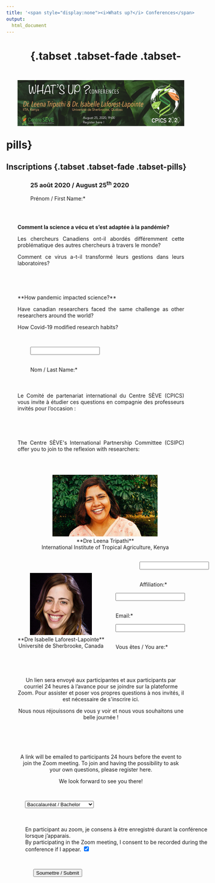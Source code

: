 ```yaml
---
title: '<span style="display:none"><i>Whats up?</i> Conferences</span>'
output:
  html_document
---
```


<head>

<meta charset="utf-8">

<meta name="viewport" content="width=device-width, initial-scale=1">
<link rel="stylesheet" href="./form.css">
<link rel="stylesheet" href="./column_text_style.css">

</head>
<style>
.main-container {
  max-width: 1400px;
  margin-left: auto;
  margin-right: auto;
}

figure {
  padding: 4px;
  margin: auto;
}

figcaption {
  font-style: italic;
  padding: 2px;
  text-align: center;
}
div.figure p + p {
  display: table-caption;
}
.column {
  float: left;
  padding: 30px;
}

.left{
  width: 5%;
  padding: 0px;
}

.middle, .right  {
  width: 45%;
}

.central {
  width: 80%;
  display: block;
  margin-left: auto;
  margin-right: auto;
}

.midleft, .midright {
  float: right;
  width: 40%
}

/* Clear floats after the columns */
  .row:after {
    content: "";
    display: table;
    clear: both;
  }

.center {
  display: block;
  margin-left: auto;
  margin-right: auto;
}

</style>
<script src="https://kit.fontawesome.com/0af1a424a5.js" crossorigin="anonymous"></script>

<script type="text/javascript">
function showfield(Occupation_level){
	if(Occupation_level == 'Autre / Other') {
		document.getElementById('div1').innerHTML = '<input type="text" name="Other affiliation" style="padding: 0.75em ; border: 1px solid #e5e5e5; border-radius: 30px; margin: 0em;" />';
	}
	else {
		document.getElementById('div1').innerHTML='';
	}	
}
</script>

<div class="row">
<div class="column left" style="text-align: center">
&nbsp;
</div>

<div class="column center" style="text-align: center">

<img src="images/whats up 2020/whatsup_25aug_conferences_en.png">
  
 </div> 
</div> 


#  {.tabset .tabset-fade .tabset-pills}

<!--## Professors / Professeurs

<div class="row">
<div class="column left">
  <img src="" style="width:84%; border-bottom:5px">
<br><br>
  <img src="" style="width:84%">
</div>

<div class="column right">
  <img src="" style="padding: 0px; width:84%; border-bottom:5px">
<br><br>
  <img src="" style="padding: 0px; width:84%">
</div>

</div>-->

## Inscriptions {.tabset .tabset-fade .tabset-pills}

<div class="row">
<div class="column left" style="text-align: justify">
&nbsp;
</div>

<div class="column middle" style="text-align: justify">

**Comment la science a vécu et s’est adaptée à la pandémie?** 

Les chercheurs Canadiens ont-il abordés différemment cette problématique des autres chercheurs à travers le monde? 

Comment ce virus a-t-il transformé leurs gestions dans leurs laboratoires? 
</div>

<div class="column right" style="text-align: justify">
**How pandemic impacted science?** 

Have canadian researchers faced the same challenge as other researchers around the world? 

How Covid-19 modified research habits? 

</div>
</div>



### 25 août 2020 / August 25<sup>th</sup> 2020

<div class="row">

<div class="column left" style="text-align: center">
&nbsp;
</div>

<div class="column middle" style="text-align: justify">

Le Comité de partenariat international du Centre SÈVE (CPICS) vous invite à étudier ces questions en compagnie des professeurs invités pour l’occasion : 
</div>

<div class="column right" style="text-align: justify">
The Centre SÈVE's International Partnership Committee (CSIPC) offer you to join to the reflexion with researchers: 
</div>
</div>

<div class="column left" style="text-align: center">
&nbsp;
</div>

<div class="row">

<div class="column middle" style="display:block; margin-left: auto; margin-right: auto">
<center> <a href="https://www.iita.org/iita-staff/tripathi-leena/"><img src="images/whats up 2020/Leena.png"></a></center>
<center> **Dre Leena Tripathi**</center> 

<center> International Institute of Tropical Agriculture, Kenya </center> 
</div>

<div class="column right" style="display:block; margin-left: auto; margin-right: auto">
<center> <a href="https://isabellelaforestlapointe.wordpress.com/"><img src="images/whats up 2020/Isabelle.png"></a></center>
<center> **Dre Isabelle Laforest-Lapointe**</center> 

<center> Université de Sherbrooke, Canada</center> 
</div>
</div>

<div class="row">
<div class="column left" style="text-align: center">
&nbsp;
</div>
<div class="column middle" style="text-align: center">

Un lien sera envoyé aux participantes et aux participants par courriel 24 heures à l’avance pour se joindre sur la plateforme Zoom. Pour assister et poser vos propres questions à nos invités, il est nécessaire de s'inscrire ici.


Nous nous réjouissons de vous y voir et nous vous souhaitons une belle journée ! 

</div>

<div class="column right" style="text-align: center">

A link will be emailed to participants 24 hours before the event to join the Zoom meeting. To join and having the possibility to ask your own questions, please register here.


We look forward to see you there! 

</div>
</div>

<div rows=2 class="row" style="width: 100%; padding-left: 10%; padding-right: 10%">


<form name="CPICS_whatsup_registration" method="POST" data-netlify="true">

<label > Prénom / First Name:* </label>  

<input type="text" name="First name" placeholder="" required/>
     <br> <br>
	 
<label > Nom / Last Name:* </label> 

<input type="text" name="Last name" placeholder="" required/><br> <br>
    
<label > Affiliation:* </label>  

<input type="text" name="Affiliation" placeholder="" required/><br> <br>

<label>Email:* </label> 

<input type="text" name="Email" placeholder="" required/><br> <br>

<input type="hidden" name="_subject" value="inscription" />

<label> Vous êtes / You are:* </label>

<select name="Occupation_level" id="Occupation level" onchange="showfield(this.options[this.selectedIndex].value)" required>
<option value="Baccalauréat / Bachelor" /> Baccalauréat / Bachelor </option>
<option value="Maîtrise / Master's" /> Maîtrise / Master's </option>
<option value="Doctorat / PhD" /> Doctorat / PhD </option>
<option value="Postdoc" /> Postdoc </option>
<option value="Technicien(ne) / Technician" /> Technicien(ne) / Technician </option>
<option value="Chercheur(e) / Researcher" /> Chercheur(e) / Researcher </option>
<option value="Autre / Other" /> Autre / Other </option>
</select>


<div id="div1"></div>
 <br> <br>
 
<input type="hidden" name="_gotcha" />

<label class="container">En participant au zoom, je consens à être enregistré durant la conférence lorsque j’apparais.<br>
By participating in the Zoom meeting, I consent to be recorded during the conference if I appear.
  <input type="checkbox" checked="checked" required>
  <span class="checkmark"></span>
</label>
 <br>

<div class="column right" style="padding-right: 70%; float: right">
<input type="submit" value="Soumettre / Submit"/>
</div>

</form>
</div>